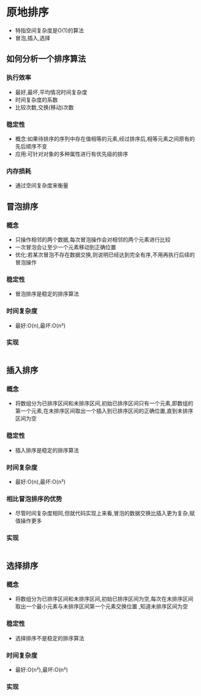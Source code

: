 # 原地排序

- 特指空间复杂度是O(1)的算法
- 冒泡,插入,选择

## 如何分析一个排序算法

### 执行效率

- 最好,最坏,平均情况时间复杂度
- 时间复杂度的系数
- 比较次数,交换(移动)次数

### 稳定性

- 概念:如果待排序的序列中存在值相等的元素,经过排序后,相等元素之间原有的先后顺序不变
- 应用:可针对对象的多种属性进行有优先级的排序

### 内存损耗

- 通过空间复杂度来衡量 

## 冒泡排序

### 概念

- 只操作相邻的两个数据,每次冒泡操作会对相邻的两个元素进行比较
- 一次冒泡会让至少一个元素移动到正确位置
- 优化:若某次冒泡不存在数据交换,则说明已经达到完全有序,不用再执行后续的冒泡操作

### 稳定性

- 冒泡排序是稳定的排序算法

### 时间复杂度

- 最好:O(n),最坏:O(n²)

### 实现

```js

```

## 插入排序

### 概念

- 将数组分为已排序区间和未排序区间,初始已排序区间只有一个元素,即数组的第一个元素,在未排序区间取出一个插入到已排序区间的正确位置,直到未排序区间为空

### 稳定性

- 插入排序是稳定的排序算法

### 时间复杂度

- 最好:O(n),最坏:O(n²)

### 相比冒泡排序的优势

- 尽管时间复杂度相同,但就代码实现上来看,冒泡的数据交换比插入更为复杂,赋值操作更多

### 实现

```js

```

## 选择排序

### 概念

- 将数组分为已排序区间和未排序区间,初始已排序区间为空,每次在未排序区间取出一个最小元素与未排序区间第一个元素交换位置 ,知道未排序区间为空

### 稳定性

- 选择排序不是稳定的排序算法

### 时间复杂度

- 最好:O(n²),最坏:O(n²)

### 实现

```js

```

